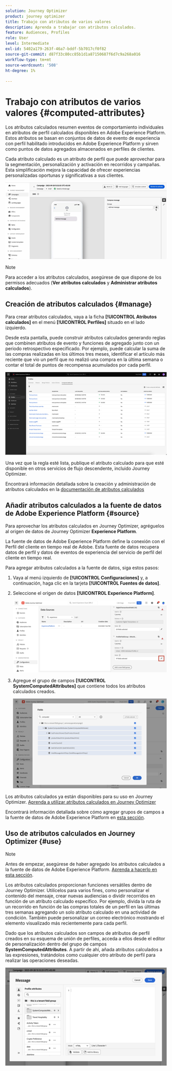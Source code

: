 ```yaml
---
solution: Journey Optimizer
product: journey optimizer
title: Trabajo con atributos de varios valores
description: Aprenda a trabajar con atributos calculados.
feature: Audiences, Profiles
role: User
level: Intermediate
exl-id: 5402a179-263f-46a7-bddf-5b7017cf0f82
source-git-commit: d87f33c80cc85b1d1a87150687f6d7c9a268a016
workflow-type: tm+mt
source-wordcount: '508'
ht-degree: 1%

---
```


# Trabajo con atributos de varios valores {#computed-attributes}

Los atributos calculados resumen eventos de comportamiento individuales en atributos de perfil calculados disponibles en Adobe Experience Platform. Estos atributos se basan en conjuntos de datos de evento de experiencia con perfil habilitado introducidos en Adobe Experience Platform y sirven como puntos de datos agregados almacenados en perfiles de clientes.

Cada atributo calculado es un atributo de perfil que puede aprovechar para la segmentación, personalización y activación en recorridos y campañas. Esta simplificación mejora la capacidad de ofrecer experiencias personalizadas oportunas y significativas a sus clientes.


![](../rn/assets/do-not-localize/computed-attributes.gif)


>[!NOTE]
>
>Para acceder a los atributos calculados, asegúrese de que dispone de los permisos adecuados (**Ver atributos calculados** y **Administrar atributos calculados**).

## Creación de atributos calculados {#manage}

Para crear atributos calculados, vaya a la ficha **[!UICONTROL Atributos calculados]** en el menú **[!UICONTROL Perfiles]** situado en el lado izquierdo.

Desde esta pantalla, puede construir atributos calculados generando reglas que combinen atributos de evento y funciones de agregado junto con un periodo retrospectivo especificado. Por ejemplo, puede calcular la suma de las compras realizadas en los últimos tres meses, identificar el artículo más reciente que vio un perfil que no realizó una compra en la última semana o contar el total de puntos de recompensa acumulados por cada perfil.

![](assets/computed-attributes.png)

Una vez que la regla esté lista, publique el atributo calculado para que esté disponible en otros servicios de flujo descendente, incluido Journey Optimizer.

Encontrará información detallada sobre la creación y administración de atributos calculados en la [documentación de atributos calculados](https://experienceleague.adobe.com/docs/experience-platform/profile/computed-attributes/overview.html?lang=es)

## Añadir atributos calculados a la fuente de datos de Adobe Experience Platform {#source}

Para aprovechar los atributos calculados en Journey Optimizer, agréguelos al origen de datos de Journey Optimizer **Experience Platform**.

La fuente de datos de Adobe Experience Platform define la conexión con el Perfil del cliente en tiempo real de Adobe. Esta fuente de datos recupera datos de perfil y datos de eventos de experiencia del servicio de perfil del cliente en tiempo real.

Para agregar atributos calculados a la fuente de datos, siga estos pasos:

1. Vaya al menú izquierdo de **[!UICONTROL Configuraciones]** y, a continuación, haga clic en la tarjeta **[!UICONTROL Fuentes de datos]**.

1. Seleccione el origen de datos **[!UICONTROL Experience Platform]**.

   ![](assets/computed-attributes-add.png)

1. Agregue el grupo de campos **[!UICONTROL SystemComputedAttributes]** que contiene todos los atributos calculados creados.

   ![](assets/computed-attributes-fieldgroup.png)

Los atributos calculados ya están disponibles para su uso en Journey Optimizer. [Aprenda a utilizar atributos calculados en Journey Optimizer](#use)

Encontrará información detallada sobre cómo agregar grupos de campos a la fuente de datos de Adobe Experience Platform en [esta sección](../datasource/adobe-experience-platform-data-source.md).

## Uso de atributos calculados en Journey Optimizer {#use}

>[!NOTE]
>
>Antes de empezar, asegúrese de haber agregado los atributos calculados a la fuente de datos de Adobe Experience Platform. [Aprenda a hacerlo en esta sección](#source).

Los atributos calculados proporcionan funciones versátiles dentro de Journey Optimizer. Utilícelos para varios fines, como personalizar el contenido del mensaje, crear nuevas audiencias o dividir recorridos en función de un atributo calculado específico. Por ejemplo, divida la ruta de un recorrido en función de las compras totales de un perfil en las últimas tres semanas agregando un solo atributo calculado en una actividad de condición. También puede personalizar un correo electrónico mostrando el elemento visualizado más recientemente para cada perfil.

Dado que los atributos calculados son campos de atributos de perfil creados en su esquema de unión de perfiles, acceda a ellos desde el editor de personalización dentro del grupo de campos **SystemComputedAttributes**. A partir de ahí, añada atributos calculados a las expresiones, tratándolos como cualquier otro atributo de perfil para realizar las operaciones deseadas.

![](assets/computed-attributes-ajo.png)
